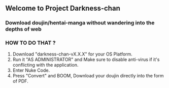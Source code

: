 ## Welcome to Project Darkness-chan

### Download doujin/hentai-manga without wandering into the depths of web 

### HOW TO DO THAT ?
1. Download "darkness-chan-vX.X.X" for your OS Platform.
2. Run it "AS ADMINISTRATOR" and Make sure to disable anti-virus if it's conflicting with the application.
3. Enter Nuke Code.
4. Press "Convert" and BOOM, Download your doujin directly into the form of PDF.

